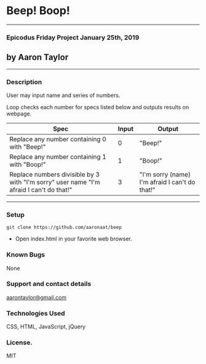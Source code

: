 # Beep! Boop!
---
### Epicodus Friday Project January 25th, 2019
## by Aaron Taylor
---
### Description
User may input name and series of numbers.

Loop checks each number for specs listed below and outputs results on webpage.

| Spec | Input | Output
--- | --- | ---
Replace  any number containing 0 with "Beep!" | 0 | "Beep!"
Replace any number containing 1 with "Boop!" | 1 | "Boop!"
Replace numbers divisible by 3 with "I'm sorry" user name "I'm afraid I can't do that!" | 3 | "I'm sorry (name) I'm afraid I can't do that!"
---
### Setup
```
git clone https://github.com/aaronaat/beep
```
* Open index.html in your favorite web browser.

### Known Bugs
None

### Support and contact details
aarontaylor@gmail.com

### Technologies Used
CSS, HTML, JavaScript, jQuery

### License.
MIT
